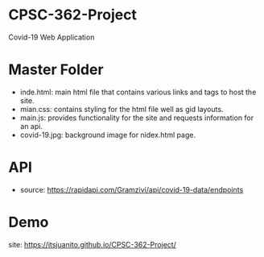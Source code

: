 # CPSC-362-Project
Covid-19 Web Application
# Master Folder
  - inde.html: main html file that contains various links and tags to host the site.
  - mian.css: contains styling for the html file well as gid layouts.
  - main.js: provides functionality for the site and requests information for an api.
  - covid-19.jpg: background image for nidex.html page.
# API
  - source: https://rapidapi.com/Gramzivi/api/covid-19-data/endpoints
# Demo
  site: https://itsjuanito.github.io/CPSC-362-Project/
